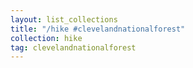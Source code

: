```yaml
---
layout: list_collections
title: "/hike #clevelandnationalforest"
collection: hike
tag: clevelandnationalforest
---
```

